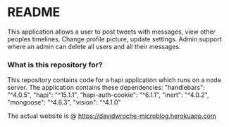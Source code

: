 # README #
This application allows a user to post tweets with messages, view other peoples timelines. Change profile picture, update settings. Admin support where an admin can delete all users and all their messages.

### What is this repository for? ###

This repository contains code for a hapi application which runs on a node server.
The application contains these dependencies:
    "handlebars": "^4.0.5",
    "hapi": "^15.1.1",
    "hapi-auth-cookie": "^6.1.1",
    "inert": "^4.0.2",
    "mongoose": "^4.6.3",
    "vision": "^4.1.0"

The actual website is @ https://davidwroche-microblog.herokuapp.com

